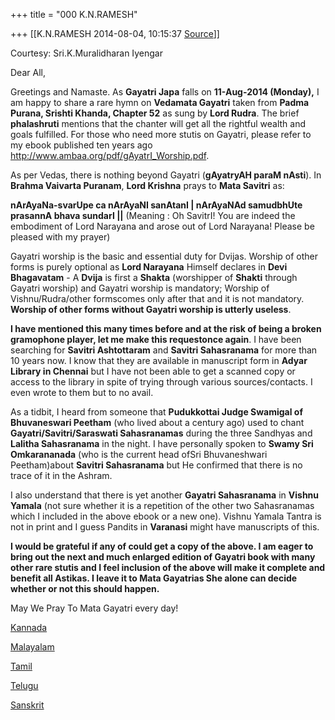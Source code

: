+++
title = "000 K.N.RAMESH"

+++
[[K.N.RAMESH	2014-08-04, 10:15:37 [Source](https://groups.google.com/g/samskrita/c/R4xi_pTVIG0)]]



Courtesy: Sri.K.Muralidharan Iyengar

  

Dear All,

  

Greetings and Namaste. As **Gayatri Japa** falls on **11-Aug-2014 (Monday),** I am happy to share a rare hymn on **Vedamata Gayatri** taken from **Padma Purana, Srishti Khanda, Chapter 52** as sung by **Lord Rudra**. The brief **phalashruti** mentions that the chanter will get all the rightful wealth and goals fulfilled. For those who need more stutis on Gayatri, please refer to my ebook published ten years ago <http://www.ambaa.org/pdf/gAyatrI_Worship.pdf>.

  

As per Vedas, there is nothing beyond Gayatri (**gAyatryAH paraM nAsti**). In **Brahma Vaivarta Puranam**, **Lord Krishna** prays to **Mata Savitri** as:

  

**nArAyaNa-svarUpe ca nArAyaNI sanAtanI \| nArAyaNAd samudbhUte prasannA bhava sundarI \|\|** (Meaning : Oh SavitrI! You are indeed the embodiment of Lord Narayana and arose out of Lord Narayana! Please be pleased with my prayer)

  

Gayatri worship is the basic and essential duty for Dvijas. Worship of other forms is purely optional as **Lord Narayana** Himself declares in **Devi Bhagavatam** - A **Dvija** is first a **Shakta** (worshipper of **Shakti** through Gayatri worship) and Gayatri worship is mandatory; Worship of Vishnu/Rudra/other formscomes only after that and it is not mandatory. **Worship of other forms without Gayatri worship is utterly useless**.

  

**I have mentioned this many times before and at the risk of being a broken gramophone player, let me make this requestonce again**. I have been searching for **Savitri Ashtottaram** and **Savitri Sahasranama** for more than 10 years now. I know that they are available in manuscript form in **Adyar Library in Chennai** but I have not been able to get a scanned copy or access to the library in spite of trying through various sources/contacts. I even wrote to them but to no avail.

  

As a tidbit, I heard from someone that **Pudukkottai Judge Swamigal of Bhuvaneswari Peetham** (who lived about a century ago) used to chant **Gayatri/Savitri/Saraswati Sahasranamas** during the three Sandhyas and **Lalitha Sahasranama** in the night. I have personally spoken to **Swamy Sri Omkarananada** (who is the current head ofSri Bhuvaneshwari Peetham)about **Savitri Sahasranama** but He confirmed that there is no trace of it in the Ashram.

  

I also understand that there is yet another **Gayatri Sahasranama** in **Vishnu Yamala** (not sure whether it is a repetition of the other two Sahasranamas which I included in the above ebook or a new one). Vishnu Yamala Tantra is not in print and I guess Pandits in **Varanasi** might have manuscripts of this.

  

**I would be grateful if any of could get a copy of the above. I am eager to bring out the next and much enlarged edition of Gayatri book with many other rare stutis and I feel inclusion of the above will make it complete and benefit all Astikas. I leave it to Mata Gayatrias She alone can decide whether or not this should happen.**

  

May We Pray To Mata Gayatri every day!

  

[Kannada](https://drive.google.com/file/d/0ByHsyol17T5Xb08tSlhOcWw4aHc/edit?usp=sharing)  

[Malayalam](https://drive.google.com/file/d/0ByHsyol17T5XZ0J4YUJkWTRvTXc/edit?usp=sharing)  

[Tamil](https://drive.google.com/file/d/0ByHsyol17T5XZUJiTFdYUHEzUUk/edit?usp=sharing)  

[Telugu](https://drive.google.com/file/d/0ByHsyol17T5XMkIxb24zVnk3N0U/edit?usp=sharing)  

[Sanskrit](https://drive.google.com/file/d/0ByHsyol17T5XdFRnMllqY0dZU0E/edit?usp=sharing)  

